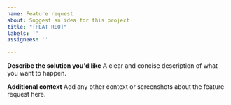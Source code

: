 ```yaml
---
name: Feature request
about: Suggest an idea for this project
title: "[FEAT REQ]"
labels: ''
assignees: ''

---
```


**Describe the solution you'd like**
A clear and concise description of what you want to happen.

**Additional context**
Add any other context or screenshots about the feature request here.
